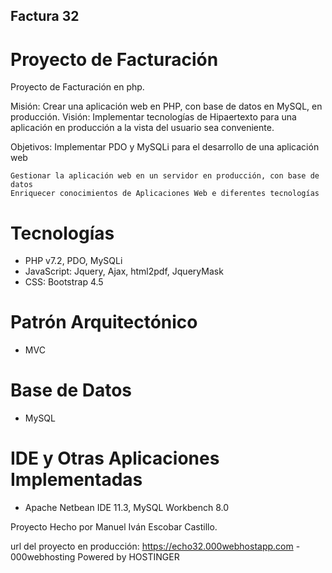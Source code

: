 ## Factura 32

# Proyecto de Facturación
Proyecto de Facturación en php.

Misión: Crear una aplicación web en PHP, con base de datos en MySQL, en producción.
Visión: Implementar tecnologías de Hipaertexto para una aplicación en producción a la vista del usuario sea conveniente.

Objetivos: 
    Implementar PDO y MySQLi para el desarrollo de una aplicación web
    
    Gestionar la aplicación web en un servidor en producción, con base de datos
    Enriquecer conocimientos de Aplicaciones Web e diferentes tecnologías

# Tecnologías
 - PHP v7.2, PDO, MySQLi
 - JavaScript: Jquery, Ajax, html2pdf, JqueryMask
 - CSS: Bootstrap 4.5

# Patrón Arquitectónico 
 - MVC 

# Base de Datos 
- MySQL 

# IDE y Otras Aplicaciones Implementadas
- Apache Netbean IDE 11.3, MySQL Workbench 8.0

Proyecto Hecho por Manuel Iván Escobar Castillo. 

url del proyecto en producción: https://echo32.000webhostapp.com - 000webhosting Powered by HOSTINGER